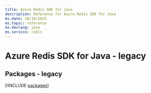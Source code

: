 ```yaml
---
title: Azure Redis SDK for Java
description: Reference for Azure Redis SDK for Java
ms.date: 10/10/2025
ms.topic: reference
ms.devlang: java
ms.service: redis
---
```

# Azure Redis SDK for Java - legacy
## Packages - legacy
[!INCLUDE [packages](redis-index.md)]